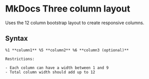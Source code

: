 # MkDocs Three column layout

Uses the 12 column bootstrap layout to create responsive columns.

## Syntax
```
%1 **column1** %5 **column2** %6 **column3 (optional)**

Restrictions:

- Each column can have a width between 1 and 9
- Total column width should add up to 12
